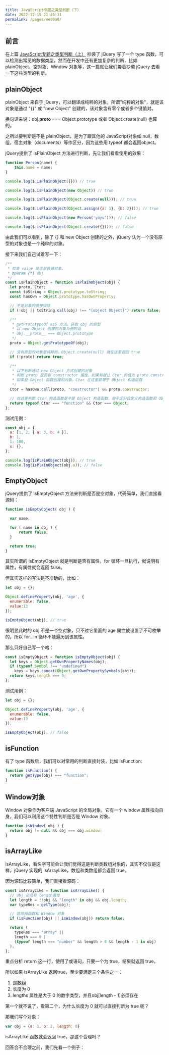 ```yaml
---
title: JavaScript专题之类型判断（下）
date: 2022-12-15 21:45:31
permalink: /pages/ee99a8/
---
```


## 前言

在上篇 [JavaScript专题之类型判断（上）](./01.JavaScript%E4%B8%93%E9%A2%98%E4%B9%8B%E7%B1%BB%E5%9E%8B%E5%88%A4%E6%96%AD%EF%BC%88%E4%B8%8A%EF%BC%89.md) 抄袭了 jQuery 写了一个 type 函数，可以检测出常见的数据类型，然而在开发中还有更加复杂的判断，比如 plainObject、空对象、Window 对象等，这一篇就让我们接着抄袭 jQuery 去看一下这些类型的判断。

## plainObject

plainObject 来自于 jQuery，可以翻译成纯粹的对象，所谓"纯粹的对象"，就是该对象是通过 "{}" 或 "new Object" 创建的，该对象含有零个或者多个键值对。

换句话来说：obj.__proto__ === Object.prototype 或者 Object.create(null) 也算的。

之所以要判断是不是 plainObject，是为了跟其他的 JavaScript对象如 null，数组，宿主对象（documents）等作区分，因为这些用 typeof 都会返回object。

jQuery提供了 isPlainObject 方法进行判断，先让我们看看使用的效果：

```js
function Person(name) {
    this.name = name;
}

console.log($.isPlainObject({})) // true

console.log($.isPlainObject(new Object)) // true

console.log($.isPlainObject(Object.create(null))); // true

console.log($.isPlainObject(Object.assign({a: 1}, {b: 2}))); // true

console.log($.isPlainObject(new Person('yayu'))); // false

console.log($.isPlainObject(Object.create({}))); // false
```

由此我们可以看到，除了 {} 和 new Object 创建的之外，jQuery 认为一个没有原型的对象也是一个纯粹的对象。

接下来我们自己试着写一下：

```js
/**
 * 检查 value 是否是普通对象。
 * @param {*} obj
 */
const isPlainObject = function isPlainObject(obj) {
  let proto, Ctor;
  const toString = Object.prototype.toString;
  const hasOwn = Object.prototype.hasOwnProperty;

  // 不是对象的直接排除
  if (!obj || toString.call(obj) !== "[object Object]") return false;

  /**
   * getPrototypeOf es5 方法，获取 obj 的原型
   * 以 new Object 创建的对象为例的话
   * obj.__proto__ === Object.prototype
   */
  proto = Object.getPrototypeOf(obj);

  // 没有原型的对象是纯粹的，Object.create(null) 就在这里返回 true
  if (!proto) return true;

  /**
   * 以下判断通过 new Object 方式创建的对象
   * 判断 proto 是否有 constructor 属性，如果有就让 Ctor 的值为 proto.constructor
   * 如果是 Object 函数创建的对象，Ctor 在这里就等于 Object 构造函数
   */
  Ctor = hasOwn.call(proto, "constructor") && proto.constructor;

  // 在这里判断 Ctor 构造函数是不是 Object 构造函数，用于区分自定义构造函数和 Object 构造函数
  return typeof Ctor === "function" && Ctor === Object;
};
```

测试用例：

```js
const obj = {
  a: [1, 2, { a: 3, b: 4 }],
  b: 1,
  1: 100,
  x: {},
};

console.log(isPlainObject(obj)); // true
console.log(isPlainObject(obj.a)); // false
```

## EmptyObject

jQuery提供了 isEmptyObject 方法来判断是否是空对象，代码简单，我们直接看源码：

```js
function isEmptyObject( obj ) {

  var name;

  for ( name in obj ) {
      return false;
  }

  return true;
}
```

其实所谓的 isEmptyObject 就是判断是否有属性，for 循环一旦执行，就说明有属性，有属性就会返回 false。

但其实这样的写法是不准确的，比如：

```js
let obj = {};

Object.defineProperty(obj, 'age', {
  enumerable: false,
  value:13
});

isEmptyObject(obj); // true
```

很明显此时的 obj 不是一个空对象，只不过它里面的 age 属性被设置了不可枚举的。所以 for...in 循环不能遍历到该属性。

那么只好自己写一个咯：

```js
const isEmptyObject = function isEmptyObject(obj) {
  let keys = Object.getOwnPropertyNames(obj);
  if (typeof Symbol !== "undefined")
    keys = keys.concat(Object.getOwnPropertySymbols(obj));
  return keys.length === 0;
};
```

测试用例：

```js
let obj = {};

Object.defineProperty(obj, 'age', {
  enumerable: false,
  value:13
});

isEmptyObject(obj); // false
```

## isFunction

有了 type 函数后，我们可以对常用的判断直接封装，比如 isFunction:

```js
function isFunction() {
  return getType(obj) === "function";
}
```

## Window对象

Window 对象作为客户端 JavaScript 的全局对象，它有一个 window 属性指向自身，我们可以利用这个特性判断是否是 Window 对象。

```js
function isWindow( obj ) {
  return obj != null && obj === obj.window;
}
```

## isArrayLike

isArrayLike，看名字可能会让我们觉得这是判断类数组对象的，其实不仅仅是这样，jQuery 实现的 isArrayLike，数组和类数组都会返回 true。

因为源码比较简单，我们直接看源码：

```js
const isArrayLike = function isArrayLike() {
  // obj 必须有 length属性
  let length = !!obj && "length" in obj && obj.length;
  var typeRes = getType(obj);

  // 排除掉函数和 Window 对象
  if (isFunction(obj) || isWindow(obj)) return false;

  return (
    typeRes === "array" ||
    length === 0 ||
    (typeof length === "number" && length > 0 && length - 1 in obj)
  );
};
```

重点分析 return 这一行，使用了或语句，只要一个为 true，结果就返回 true。

所以如果 isArrayLike 返回true，至少要满足三个条件之一：

1. 是数组
2. 长度为 0
3. lengths 属性是大于 0 的数字类型，并且obj[length - 1]必须存在

第一个就不说了，看第二个，为什么长度为 0 就可以直接判断为 true 呢？

那我们写个对象：

```js
var obj = {a: 1, b: 2, length: 0}
```

isArrayLike 函数就会返回 true，那这个合理吗？

回答合不合理之前，我们先看一个例子：